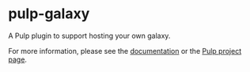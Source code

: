 # pulp-galaxy

A Pulp plugin to support hosting your own galaxy.

For more information, please see the [documentation](docs/index.rst) or the [Pulp project page](https://pulpproject.org/).
